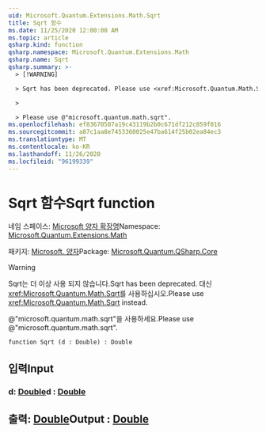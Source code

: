 ```yaml
---
uid: Microsoft.Quantum.Extensions.Math.Sqrt
title: Sqrt 함수
ms.date: 11/25/2020 12:00:00 AM
ms.topic: article
qsharp.kind: function
qsharp.namespace: Microsoft.Quantum.Extensions.Math
qsharp.name: Sqrt
qsharp.summary: >-
  > [!WARNING]

  > Sqrt has been deprecated. Please use <xref:Microsoft.Quantum.Math.Sqrt> instead.

  >

  > Please use @"microsoft.quantum.math.sqrt".
ms.openlocfilehash: ef83670507a19c43119b2b0c671df212c859f016
ms.sourcegitcommit: a87c1aa8e7453360025e47ba614f25b02ea84ec3
ms.translationtype: MT
ms.contentlocale: ko-KR
ms.lasthandoff: 11/26/2020
ms.locfileid: "96199339"
---
```

# <a name="sqrt-function"></a><span data-ttu-id="0b105-102">Sqrt 함수</span><span class="sxs-lookup"><span data-stu-id="0b105-102">Sqrt function</span></span>

<span data-ttu-id="0b105-103">네임 스페이스: [Microsoft 양자 확장명](xref:Microsoft.Quantum.Extensions.Math)</span><span class="sxs-lookup"><span data-stu-id="0b105-103">Namespace: [Microsoft.Quantum.Extensions.Math](xref:Microsoft.Quantum.Extensions.Math)</span></span>

<span data-ttu-id="0b105-104">패키지: [Microsoft. 양자](https://nuget.org/packages/Microsoft.Quantum.QSharp.Core)</span><span class="sxs-lookup"><span data-stu-id="0b105-104">Package: [Microsoft.Quantum.QSharp.Core](https://nuget.org/packages/Microsoft.Quantum.QSharp.Core)</span></span>


> [!WARNING]
> <span data-ttu-id="0b105-105">Sqrt는 더 이상 사용 되지 않습니다.</span><span class="sxs-lookup"><span data-stu-id="0b105-105">Sqrt has been deprecated.</span></span> <span data-ttu-id="0b105-106">대신 <xref:Microsoft.Quantum.Math.Sqrt>를 사용하십시오.</span><span class="sxs-lookup"><span data-stu-id="0b105-106">Please use <xref:Microsoft.Quantum.Math.Sqrt> instead.</span></span>
>
> <span data-ttu-id="0b105-107">@"microsoft.quantum.math.sqrt"을 사용하세요.</span><span class="sxs-lookup"><span data-stu-id="0b105-107">Please use @"microsoft.quantum.math.sqrt".</span></span>



```qsharp
function Sqrt (d : Double) : Double
```


## <a name="input"></a><span data-ttu-id="0b105-108">입력</span><span class="sxs-lookup"><span data-stu-id="0b105-108">Input</span></span>

### <a name="d--double"></a><span data-ttu-id="0b105-109">d: [Double](xref:microsoft.quantum.lang-ref.double)</span><span class="sxs-lookup"><span data-stu-id="0b105-109">d : [Double](xref:microsoft.quantum.lang-ref.double)</span></span>





## <a name="output--double"></a><span data-ttu-id="0b105-110">출력: [Double](xref:microsoft.quantum.lang-ref.double)</span><span class="sxs-lookup"><span data-stu-id="0b105-110">Output : [Double](xref:microsoft.quantum.lang-ref.double)</span></span>

